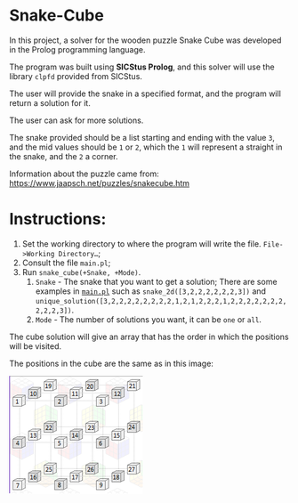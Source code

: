# Snake-Cube
In this project, a solver for the wooden puzzle Snake Cube was developed in the Prolog programming language.

The program was built using __SICStus Prolog__, and this solver will use the library `clpfd` provided from SICStus.

The user will provide the snake in a specified format, and the program will return a solution for it.

The user can ask for more solutions.

The snake provided should be a list starting and ending with the value `3`, and the mid values should be `1` or `2`, which the `1` will represent a straight in the snake, and the `2` a corner.

Information about the puzzle came from:
https://www.jaapsch.net/puzzles/snakecube.htm

# Instructions:
1. Set the working directory to where the program will write the file. `File->Working Directory…`;
2. Consult the file `main.pl`;
3. Run `snake_cube(+Snake, +Mode)`.
    1. `Snake` - The snake that you want to get a solution; There are some examples in [`main.pl`](https://github.com/BlueDi/Snake-Cube/blob/master/main.pl) such as `snake_2d([3,2,2,2,2,2,2,3])` and `unique_solution([3,2,2,2,2,2,2,2,2,1,2,1,2,2,2,1,2,2,2,2,2,2,2,2,2,2,3])`.
    2. `Mode` - The number of solutions you want, it can be `one` or `all`.

The cube solution will give an array that has the order in which the positions will be visited.

The positions in the cube are the same as in this image:

![Order of the positions in the cube](numberedcube.png)
